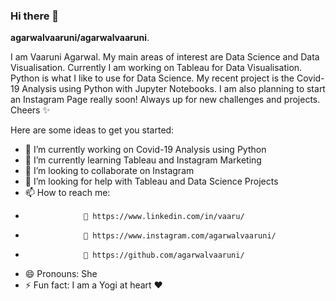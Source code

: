 ### Hi there 👋


**agarwalvaaruni/agarwalvaaruni**.

I am Vaaruni Agarwal. My main areas of interest are Data Science and Data Visualisation. Currently I am working on Tableau for Data Visualisation. Python is what I like to use for Data Science. My recent project is the Covid-19 Analysis using Python with Jupyter Notebooks. I am also planning to start an Instagram Page really soon! Always up for new challenges and projects. Cheers ✨

Here are some ideas to get you started:

- 🔭 I’m currently working on Covid-19 Analysis using Python
- 🌱 I’m currently learning Tableau and Instagram Marketing
- 👯 I’m looking to collaborate on Instagram
- 🤔 I’m looking for help with Tableau and Data Science Projects
- 📫 How to reach me: 
-                  🔗 https://www.linkedin.com/in/vaaru/ 
-                  🔗 https://www.instagram.com/agarwalvaaruni/
-                  🔗 https://github.com/agarwalvaaruni/
- 😄 Pronouns: She
- ⚡ Fun fact: I am a Yogi at heart ❤️

